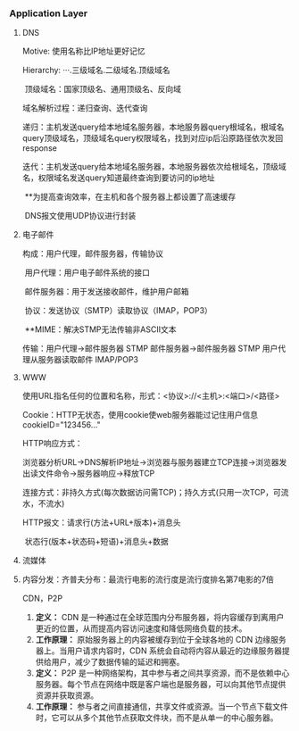 ### Application Layer

1. DNS

   Motive: 使用名称比IP地址更好记忆

   Hierarchy:  ···.三级域名.二级域名.顶级域名

   ​	顶级域名：国家顶级名、通用顶级名、反向域

   域名解析过程：递归查询、迭代查询

   ​	递归：主机发送query给本地域名服务器，本地服务器query根域名，根域名query顶级域名，顶级域名query权限域名，找到对应ip后沿原路径依次发回response

   ​	迭代：主机发送query给本地域名服务器，本地服务器依次给根域名，顶级域名，权限域名发送query知道最终查询到要访问的ip地址

   ​	**为提高查询效率，在主机和各个服务器上都设置了高速缓存

   ​	   DNS报文使用UDP协议进行封装

2. 电子邮件

   构成：用户代理，邮件服务器，传输协议

   ​	用户代理：用户电子邮件系统的接口

   ​	邮件服务器：用于发送接收邮件，维护用户邮箱

   ​	协议：发送协议（SMTP）读取协议（IMAP，POP3）

   ​	**MIME：解决STMP无法传输非ASCII文本

   传输：用户代理->邮件服务器 STMP 邮件服务器->邮件服务器 STMP 用户代理从服务器读取邮件 IMAP/POP3

3. WWW

   使用URL指名任何的位置和名称，形式：<协议>://<主机>:<端口>/<路径>

   Cookie：HTTP无状态，使用cookie使web服务器能过记住用户信息cookieID="123456..."

   HTTP响应方式：

   ​	浏览器分析URL->DNS解析IP地址->浏览器与服务器建立TCP连接->浏览器发出读文件命令->服务器响应->释放TCP

   连接方式：非持久方式(每次数据访问需TCP)；持久方式(只用一次TCP，可流水，不流水)

   HTTP报文：请求行(方法+URL+版本)+消息头
   
   ​			状态行(版本+状态码+短语)+消息头+数据

4. 流媒体

5. 内容分发：齐普夫分布：最流行电影的流行度是流行度排名第7电影的7倍

   CDN，P2P

   1. **定义：** CDN 是一种通过在全球范围内分布服务器，将内容缓存到离用户更近的位置，从而提高内容访问速度和降低网络负载的技术。
   2. **工作原理：** 原始服务器上的内容被缓存到位于全球各地的 CDN 边缘服务器上。当用户请求内容时，CDN 系统会自动将内容从最近的边缘服务器提供给用户，减少了数据传输的延迟和拥塞。
   3. **定义：** P2P 是一种网络架构，其中参与者之间共享资源，而不是依赖中心服务器。每个节点在网络中既是客户端也是服务器，可以向其他节点提供资源并获取资源。
   4. **工作原理：** 参与者之间直接通信，共享文件或资源。当一个节点下载文件时，它可以从多个其他节点获取文件块，而不是从单一的中心服务器。



​	